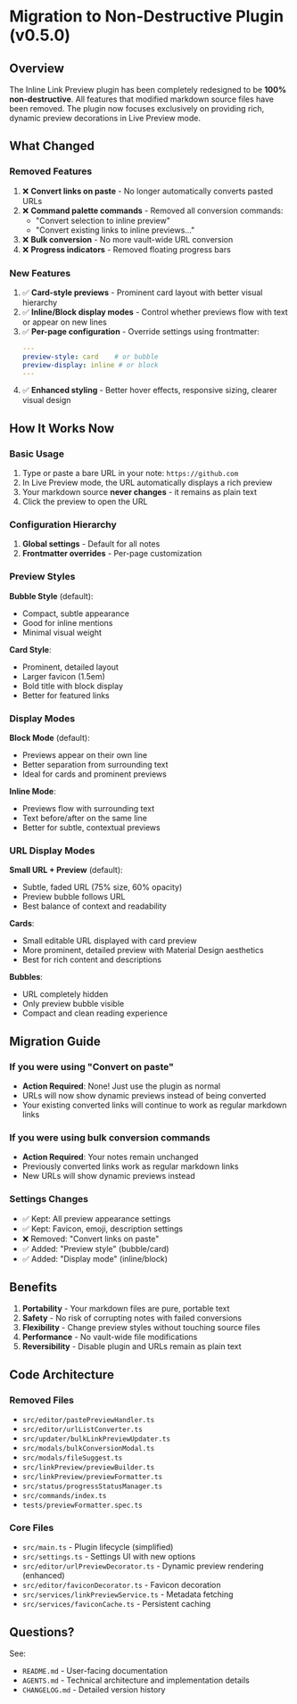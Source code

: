 # Migration to Non-Destructive Plugin (v0.5.0)

## Overview

The Inline Link Preview plugin has been completely redesigned to be **100% non-destructive**. All features that modified markdown source files have been removed. The plugin now focuses exclusively on providing rich, dynamic preview decorations in Live Preview mode.

## What Changed

### Removed Features
1. ❌ **Convert links on paste** - No longer automatically converts pasted URLs
2. ❌ **Command palette commands** - Removed all conversion commands:
   - "Convert selection to inline preview"
   - "Convert existing links to inline previews…"
3. ❌ **Bulk conversion** - No more vault-wide URL conversion
4. ❌ **Progress indicators** - Removed floating progress bars

### New Features
1. ✅ **Card-style previews** - Prominent card layout with better visual hierarchy
2. ✅ **Inline/Block display modes** - Control whether previews flow with text or appear on new lines
3. ✅ **Per-page configuration** - Override settings using frontmatter:
   ```yaml
   ---
   preview-style: card    # or bubble
   preview-display: inline # or block
   ---
   ```
4. ✅ **Enhanced styling** - Better hover effects, responsive sizing, clearer visual design

## How It Works Now

### Basic Usage
1. Type or paste a bare URL in your note: `https://github.com`
2. In Live Preview mode, the URL automatically displays a rich preview
3. Your markdown source **never changes** - it remains as plain text
4. Click the preview to open the URL

### Configuration Hierarchy
1. **Global settings** - Default for all notes
2. **Frontmatter overrides** - Per-page customization

### Preview Styles

**Bubble Style** (default):
- Compact, subtle appearance
- Good for inline mentions
- Minimal visual weight

**Card Style**:
- Prominent, detailed layout
- Larger favicon (1.5em)
- Bold title with block display
- Better for featured links

### Display Modes

**Block Mode** (default):
- Previews appear on their own line
- Better separation from surrounding text
- Ideal for cards and prominent previews

**Inline Mode**:
- Previews flow with surrounding text
- Text before/after on the same line
- Better for subtle, contextual previews

### URL Display Modes

**Small URL + Preview** (default):
- Subtle, faded URL (75% size, 60% opacity)
- Preview bubble follows URL
- Best balance of context and readability

**Cards**:
- Small editable URL displayed with card preview
- More prominent, detailed preview with Material Design aesthetics
- Best for rich content and descriptions

**Bubbles**:
- URL completely hidden
- Only preview bubble visible
- Compact and clean reading experience

## Migration Guide

### If you were using "Convert on paste"
- **Action Required**: None! Just use the plugin as normal
- URLs will now show dynamic previews instead of being converted
- Your existing converted links will continue to work as regular markdown links

### If you were using bulk conversion commands
- **Action Required**: Your notes remain unchanged
- Previously converted links work as regular markdown links
- New URLs will show dynamic previews instead

### Settings Changes
- ✅ Kept: All preview appearance settings
- ✅ Kept: Favicon, emoji, description settings
- ❌ Removed: "Convert links on paste"
- ✅ Added: "Preview style" (bubble/card)
- ✅ Added: "Display mode" (inline/block)

## Benefits

1. **Portability** - Your markdown files are pure, portable text
2. **Safety** - No risk of corrupting notes with failed conversions
3. **Flexibility** - Change preview styles without touching source files
4. **Performance** - No vault-wide file modifications
5. **Reversibility** - Disable plugin and URLs remain as plain text

## Code Architecture

### Removed Files
- `src/editor/pastePreviewHandler.ts`
- `src/editor/urlListConverter.ts`
- `src/updater/bulkLinkPreviewUpdater.ts`
- `src/modals/bulkConversionModal.ts`
- `src/modals/fileSuggest.ts`
- `src/linkPreview/previewBuilder.ts`
- `src/linkPreview/previewFormatter.ts`
- `src/status/progressStatusManager.ts`
- `src/commands/index.ts`
- `tests/previewFormatter.spec.ts`

### Core Files
- `src/main.ts` - Plugin lifecycle (simplified)
- `src/settings.ts` - Settings UI with new options
- `src/editor/urlPreviewDecorator.ts` - Dynamic preview rendering (enhanced)
- `src/editor/faviconDecorator.ts` - Favicon decoration
- `src/services/linkPreviewService.ts` - Metadata fetching
- `src/services/faviconCache.ts` - Persistent caching

## Questions?

See:
- `README.md` - User-facing documentation
- `AGENTS.md` - Technical architecture and implementation details
- `CHANGELOG.md` - Detailed version history
